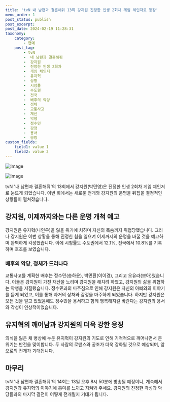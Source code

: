 ```yaml
---
title: 'tvN 내 남편과 결혼해줘 13회 강지원 진정한 인생 2회차 게임 체인저로 등장'
menu_order: 1
post_status: publish
post_excerpt: 
post_date: 2024-02-19 11:28:31
taxonomy:
    category:
        - 연예
    post_tag:
        - tvN
        -  내 남편과 결혼해줘
        -  강지원
        -  진정한 인생 2회차
        -  게임 체인저
        -  유지혁
        -  상황
        -  시청률
        -  수도권
        -  전국
        -  배후의 악당
        -  정체
        -  교통사고
        -  재산
        -  악행
        -  정수민
        -  감정
        -  용서
        -  응징
custom_fields:
    field1: value 1
    field2: value 2
---
```


![Image](https://ssl.pstatic.net/mimgnews/image/117/2024/02/13/0003806083_001_20240213082101183.jpg?type=w540)

![Image](https://mimgnews.pstatic.net/image/117/2024/02/13/0003806083_002_20240213082101213.jpg?type=w540)

tvN '내 남편과 결혼해줘'의 13회에서 강지원(박민영)은 진정한 인생 2회차 게임 체인저로 눈뜨게 되었습니다. 이번 회에서는 새로운 전개와 강지원의 운명을 뒤집을 결정적인 상황들이 펼쳐졌습니다.
## 강지원, 이제까지와는 다른 운명 개척 예고
강지원은 유지혁(나인우)을 잃을 위기에 처하며 자신의 목숨까지 위협당했습니다. 그러나 강지원은 이번 상황을 통해 진정한 힘을 일으켜 이제까지의 운명을 바꿀 것을 예고하며 완벽하게 각성했습니다. 이에 시청률도 수도권에서 12.1%, 전국에서 10.8%를 기록하며 호조를 보였습니다.
### 배후의 악당, 정체가 드러나다
교통사고를 계획한 배후는 정수민(송하윤), 박민환(이이경), 그리고 오유라(보아)였습니다. 이들은 강지원이 가진 재산을 노리며 강지원을 해치려 하였고, 강지원의 삶을 위협하는 악행을 저질렀습니다.
정수민과의 마주침으로 인해 강지원은 자신의 아빠와의 이야기를 듣게 되었고, 이를 통해 과거의 상처와 감정을 마주하게 되었습니다. 하지만 강지원은 모든 것을 알고 있었음에도 정수민을 용서하고 함께 행복해지길 바란다는 강지원의 용서와 각성이 인상적이었습니다.
## 유지혁의 깨어남과 강지원의 더욱 강한 응징
의식을 잃은 채 병상에 누운 유지혁이 강지원의 기도로 인해 기적적으로 깨어나면서 분위기는 반전을 맞이합니다. 두 사람의 로맨스와 공조가 더욱 강화될 것으로 예상되며, 앞으로의 전개가 기대됩니다.
## 마무리
tvN '내 남편과 결혼해줘'의 14회는 13일 오후 8시 50분에 방송될 예정이니, 계속해서 강지원과 유지혁의 이야기에 흥미를 느끼고 지켜봐 주세요. 강지원의 진정한 각성과 악당들과의 마지막 결전이 어떻게 전개될지 기대가 됩니다.
